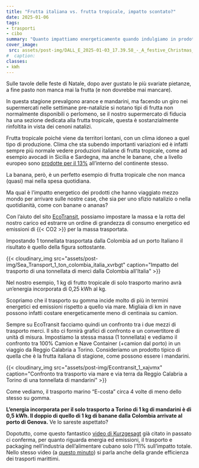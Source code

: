 ```yaml
---
title: "Frutta italiana vs. frutta tropicale, impatto scontato?"
date: 2025-01-06
tags:
- trasporti 
- cibo 
summary: "Quanto impattiamo energeticamente quando indulgiamo in prodotti che hanno viaggiato mezzo mondo per arrivare sulle nostre tavole? Sia per uno sfizio natalizio o sia nella quotidianità, come si fa ormai normalmente con banane o ananas?"
cover_image:
 src: assets/post-img/DALL_E_2025-01-03_17.39.58_-_A_festive_Christmas_dinner_table_with_tropical_fruits_like_pineapples_mangoes_papayas_bananas_and_coconuts_along_with_traditional_holiday_dishes_pcjh7r
#  caption: 
classes:
- kWh
---
```


Sulle tavole delle feste di Natale, dopo aver gustato le più svariate pietanze, a fine pasto non manca mai la frutta (e non dovrebbe mai mancare). 

In questa stagione prevalgono  arance e mandarini, ma facendo un giro nei supermercati nelle settimane pre-natalizie si notano tipi di frutta non normalmente disponibili o perlomeno, se il nostro supermercato di fiducia ha una sezione dedicata alla frutta tropicale, questa è sostanzialmente rinfoltita in vista dei cenoni natalizi. 

Frutta tropicale poiché viene da territori lontani, con un clima idoneo a quel tipo di produzione. Clima che sta subendo importanti variazioni ed è infatti sempre più normale vedere produzioni italiane di frutta tropicale, come ad esempio avocadi in Sicilia e Sardegna, ma anche le banane, che a livello europeo sono [prodotte per il 13%](https://agriculture.ec.europa.eu/document/download/eec7ef5e-db01-41d0-bde2-c77a9b5e1a15_en?filename=bananas-supply-eu.pdf) all’interno del continente stesso. 

La banana, però, è un perfetto esempio di frutta tropicale che non manca (quasi) mai nella spesa quotidiana. 

Ma qual è l’impatto energetico dei prodotti che hanno viaggiato mezzo mondo per arrivare sulle nostre case, che sia per uno sfizio natalizio o nella quotidianità, come con banane o ananas? 

Con l’aiuto del sito [EcoTransit](https://www.ecotransit.org/en/emissioncalculator/), possiamo impostare la massa e la rotta del nostro carico  ed estrarre un ordine di grandezza di consumo energetico ed emissioni di {{< CO2 >}} per la massa trasportata. 

Impostando 1 tonnellata trasportata dalla Colombia ad un porto Italiano il risultato è quello della figura sottostante. 

{{< cloudinary_img src="assets/post-img/Sea_Transport_1_ton_colombia_italia_xvrbgt" caption="Impatto del trasporto di una tonnellata di merci dalla Colombia all'Italia" >}}

Nel nostro esempio, 1 kg di frutto tropicale di solo trasporto marino avrà un’energia incorporata di 0,25 kWh al kg.

Scopriamo che il trasporto su gomma incide molto di più in termini energetici ed emissioni rispetto a quello via mare. Migliaia di km in nave possono infatti costare energeticamente meno di centinaia su camion.  

Sempre su EcoTransit facciamo quindi un confronto tra i due mezzi di trasporto merci. Il sito ci fornirà grafici di confronto e un convertitore di unità di misura. Impostiamo la stessa massa (1 tonnellata) e vediamo il confronto tra 100% Camion e Nave Container (+camion dal porto) in un viaggio da Reggio Calabria a Torino. Consideriamo un prodotto tipico di quella che è la frutta italiana di stagione, come possono essere i mandarini.

{{< cloudinary_img src="assets/post-img/Econtransit_1_xajvmx" caption="Confronto tra trasporto via mare e via terra da Reggio Calabria a Torino di una tonnellata di mandarini" >}}


Come vediamo, il trasporto marino “E-costa” circa 4 volte di meno dello stesso su gomma. 

**L’energia incorporata per il solo trasporto a Torino di 1 kg di mandarini è di 0,5 kWh. Il doppio di quello di 1 kg di banane dalla Colombia arrivate al porto di Genova.** Ve lo sareste aspettato? 

Dopotutto, come questo fantastico [video di Kurzgesagt](https://youtu.be/F1Hq8eVOMHs) già citato in passato ci conferma, per quanto riguarda energia ed emissioni, il trasporto e packaging nell’industria dell’alimentare cubano solo l’11% sull’impatto totale. Nello stesso video (a [questo minuto](https://youtu.be/F1Hq8eVOMHs?t=243)) si parla anche della grande efficienza dei trasporti marittimi.
    